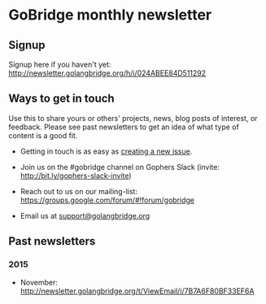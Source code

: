 # GoBridge monthly newsletter
## Signup
Signup here if you haven't yet: http://newsletter.golangbridge.org/h/i/024ABEE84D511292

## Ways to get in touch
Use this to share yours or others' projects, news, blog posts of interest, or feedback. Please see past newsletters to get an idea of what type of content is a good fit.

- Getting in touch is as easy as [creating a new issue](https://github.com/gobridge/monthly-newsletter/issues/new).

- Join us on the #gobridge channel on Gophers Slack (invite: http://bit.ly/gophers-slack-invite)

- Reach out to us on our mailing-list: https://groups.google.com/forum/#!forum/gobridge

- Email us at support@golangbridge.org

## Past newsletters
### 2015
- November: http://newsletter.golangbridge.org/t/ViewEmail/i/7B7A6F80BF33EF6A
